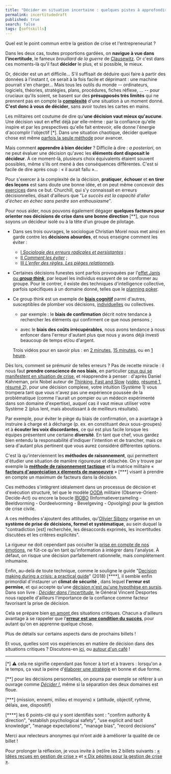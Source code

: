 ```yaml
---
title: "Décider en situation incertaine : quelques pistes à approfondir"
permalink: incertitudedraft
published: true
search: false
tags: [softskills]
---
```


Quel est le point commun entre la gestion de crise et l'entrepreneuriat ?

Dans les deux cas, toutes proportions gardées, on **navigue à vue dans l'incertitude**, le fameux _brouillard de la guerre_ de [Clausewitz](https://www.librairiedialogues.fr/livre/211147-principes-fondamentaux-de-strategie-militaire-carl-von-clausewitz-mille-et-une-nuits). Or c'est dans ces moments-là qu'il faut **décider** le plus, et si possible, le mieux.

Or, décider est un art difficile... S'il suffisait de déduire quoi faire à partir des données à l'instant _t_, ce serait à la fois facile et déprimant : une machine pourrait s'en charger... Mais tous les outils du monde --  ordinateurs, logiciels, théories, stratégies, plans, procédures, fiches réflexe, ... -- pour cruciaux qu'ils soient, se basent sur des **présupposés très limités** qui ne prennent pas en compte la [**complexité**](https://www.youtube.com/watch?v=6UT57Jm371w) d'une situation à un moment donné. **C'est donc à vous de décider**, sans avoir toutes les cartes en mains.

Les militaires ont coutume de dire qu'**une décision vaut mieux qu'aucune**. Une décision vaut en effet déjà par elle-même : par la confiance qu'elle inspire et par les prespectives qu'elle fait entrevoir, elle donne l'énergie d'accomplir l'objectif [*]. Dans une situation chaotique, décider quelque chose est même [parfois la seule méthode](https://www.organisationalresilience.gov.au/resources/Documents/decision-making-during-a-crisis-a-practical-guide.pdf) pour avancer.

Mais comment **apprendre à bien décider** ? Difficile à dire : _a posteriori_, on ne peut évaluer une décision qu'avec les **éléments dont disposait le décideur**. À ce moment-là, plusieurs choix équivalents étaient souvent possibles, même s'ils ont mené à des conséquences différentes. C'est si facile de dire après coup : « il aurait fallu »... 

Pour s'exercer à la complexité de la décision, **pratiquer**, **échouer** et **en tirer des leçons** est sans doute une bonne idée, et on peut même concevoir des [exercices](https://www.ncbi.nlm.nih.gov/pmc/articles/PMC5118570/) dans ce but. Churchill, qui s'y connaissait en erreurs décisionnelles, disait d'ailleurs que "_Le succès est la capacité d'aller d'échec en échec sans perdre son enthousiasme_".  

Pour nous aider, nous pouvons également dégager **quelques facteurs pour orienter nos décisions de crise dans une bonne direction** [**], que nous soyons un décideur isolé ou à la tête d'un groupe de pilotage.

- Dans ses trois ouvrages, le sociologue Christian Morel nous met ainsi en garde contre les **décisions absurdes**, et nous enseigne comment les éviter :
    - [I _Sociologie des erreurs radicales et persistantes_](http://www.gallimard.fr/Catalogue/GALLIMARD/Folio/Folio-essais/Les-decisions-absurdes-I-II) ;
    - [II _Comment les éviter_](http://www.gallimard.fr/Catalogue/GALLIMARD/Folio/Folio-essais/Les-decisions-absurdes-I-II) ;
    - [III _L’enfer des règles. Les pièges relationnels_](https://journals.openedition.org/lectures/25188).

- Certaines décisions funestes sont parfois provoquées par l'[effet Janis ou **_group think_**](https://fr.wikipedia.org/wiki/Pens%C3%A9e_de_groupe), par lequel les individus essayent de se conformer au groupe. Pour le contrer, il existe des techniques d'intelligence collective, parfois spécifiques à un domaine donné, telles que le [planning poker](https://fr.wikipedia.org/wiki/Planning_poker). 

- Ce group think est un exemple de [**biais cognitif**](https://fr.wikipedia.org/wiki/Biais_cognitif) parmi d'autres, susceptibles de plomber vos décisions, [individuelles](https://www.eyrolles.com/Loisirs/Livre/petite-philosophie-de-nos-erreurs-quotidiennes-9782212552416/) ou collectives. 
  
   - par exemple : le **biais de confirmation** décrit notre tendance à rechercher les éléments qui confirment ce que nous pensons ;
       
   - avec le **biais des coûts irrécupérables**, nous avons tendance à nous enfoncer dans l'erreur d'autant plus que nous y avons déjà investi beaucoup de temps et/ou d'argent.

	Trois vidéos pour en savoir plus : en [2 minutes](https://www.youtube.com/watch?v=FxaV_Fi-GkY), [15 minutes](https://www.youtube.com/watch?v=FZJwRRsmeyY), ou en [1 heure](https://www.youtube.com/watch?v=Et8W0skDF6E).

Dès lors, comment se prémunir de telles erreurs ? Pas de recette miracle : il nous faut **prendre conscience de nos biais**, en particulier [ceux qui se manifestent en situation de crise](http://www.performance2.net/blog/wp-content/uploads/2013/10/Decision-Making-in-Crisis.pdf), et réapprendre à penser : d'après Daniel Kahneman, prix Nobel auteur de [Thinking,  Fast and Slow](https://en.wikipedia.org/wiki/Thinking,_Fast_and_Slow)  ([vidéo](https://www.youtube.com/watch?v=Et8W0skDF6E), [résumé 1](https://medium.com/leadership-motivation-and-impact/what-i-learned-from-thinking-fast-and-slow-a4a47cf8b5d5), [résumé 2](
https://www.cia.gov/library/center-for-the-study-of-intelligence/csi-publications/csi-studies/studies/vol.-56-no.-2/thinking-fast-and-slow.html)), pour une décision complexe, votre intuition (Système 1) vous trompera tant que vous n'avez pas une expérience poussée de la problématique (comme l'aurait un pompier ou un médecin expérimenté dans son domaine d'expertise), auquel cas il vaut mieux utiliser votre Système 2 (plus lent, mais aboutissant à de meilleurs résultats). 

Par exemple, pour éviter le piège du biais de confirmation, on a avantage à instruire à charge et à décharge (p. ex. en constituant deux sous-groupes) et à **écouter les voix discordantes**, ce qui est plus facile lorsque les équipes présentent une certaine **diversité**. En tant que chef, vous gardez bien entendu la responsabilité d'indiquer l'intention et de trancher, mais ce sera d'autant plus pertinent que vous aurez considéré différentes options.

C'est là qu'interviennent les **méthodes de raisonnement**, qui permettent d'étudier une situation de manière rigoureuse et détachée. On y trouve par exemple la [**méthode de raisonnement tactique**](https://www.fun-mooc.fr/c4x/Paris2/09004/asset/Video41.pdf) et la matrice militaire « [**facteurs d'appréciation x élements de manoeuvre**](https://www.penseemiliterre.fr/-france-et-belgique-vers-une-doctrine-commune_775_1013077.html) » [\*\*\*] visant à prendre en compte un maximum de facteurs dans la décision. 

Ces méthodes s'intègrent idéalement dans un processus de décision et d'exécution  structuré, tel que le modèle [OODA](https://en.wikipedia.org/wiki/OODA_loop?oldid=655195138) militaire (Observe-Orient-Decide-Act) ou encore la boucle [IBOBO](https://www.diekeure.be/nl-be/professional/6924/help-een-crisis) (Informatieverzameling - Beeldvorming - Oordeelvorming - Bevelgeving - Opvolging) pour la gestion de crise civile.

A ces méthodes s'ajoutent des attitudes, qu'[Olivier Sibony](https://www.youtube.com/watch?v=FZJwRRsmeyY) organise en un **système de prise de décisions, formel et systématique**, au sein duquel la "contradiction [est] recherchée, les désaccords exprimés, les incertitudes discutées et les critères explicités". 

La rigueur ne doit cependant pas occulter la [prise en compte de nos émotions](https://en.wikipedia.org/wiki/Emotions_in_decision-making), ne fût-ce qu'en tant qu'information à intégrer dans l'analyse. À défaut, on risque une décision parfaitement rationnelle, mais complètement inhumaine.

Enfin, au-delà de toute technique, comme le souligne le guide "[Decision making during a crisis: a practical guide](https://www.organisationalresilience.gov.au/resources/Documents/decision-making-during-a-crisis-a-practical-guide.pdf)" (2018) [\*\*\*\*], il semble enfin primordial d'instaurer un **climat de sécurité** [](https://www.organisationalresilience.gov.au/resources/Documents/decision-making-during-a-crisis-a-practical-guide.pdf), dans lequel **l'erreur est permise**, et qui accepte qu'une [décision n'est qu'une hypothèse en sursis](https://fr.wikipedia.org/wiki/Boucle_OODA). Dans son livre : [_Décider dans l'incertitude_](https://www.agoravox.fr/culture-loisirs/extraits-d-ouvrages/article/decider-dans-l-incertitude-par-37347), le Général Vincent Desportes nous rappelle d'ailleurs l'importance de la confiance comme facteur favorisant la prise de décision.

Cela se prépare bien [en amont ](https://www.imd.org/research-knowledge/books/care-to-dare/) des situations critiques. Chacun a d'ailleurs avantage à se rappeler que l'[**erreur est une condition du succès**](https://www.youtube.com/watch?v=4KFpG6coE9o), pour autant qu'on en apprenne quelque chose.

Plus de détails sur certains aspects dans de prochains billets ! 

Et vous, quelles sont vos expériences en matière de décision dans des situations critiques ? Discutons-en [ici](https://hackmd.io/0Sbqc7_WQlWaYE0BG91f5g?edit), ou [autour d'un café](mailto://christophe@my-poppy.eu) !

---------------------------


[*] ⚠️ cela ne signifie cependant pas foncer à tort et à travers : lorsqu'on a le temps, ça vaut la peine d'[élaborer une stratégie](http://goodbadstrategy.com/) en bonne et due forme.

[**] pour les décisions personnelles, on pourra par exemple se référer à un ouvrage comme [_Décider !_](https://www.editionsjesuites.com/fr/livre-decider--622.html), même si la séparation des deux domaines est floue.

[***] (mission, ennemi, milieu et moyens) x (attitude, objectif, rythme, délais, axe, dispositif)

[\****] les 6 points-clé qui y sont identifiés sont : "confirm authority & direction", "establish psychological safety", "use explicit and tacit knowledge", "manage expectations", "manage bias", "record decisions"

Merci aux relecteurs anonymes qui m’ont aidé à améliorer la qualité de ce billet !

Pour prolonger la réflexion, je vous invite à (re)lire les 2 billets suivants : [« Idées reçues en gestion de crise »](https://blog.my-poppy.eu/IMDR/) et [« Dix pépites pour la gestion de crise »](https://blog.my-poppy.eu/dix-pepites/). 


<iframe src="https://www.my-poppy.eu/cnt/cnt.php" width="1" height="1" frameBorder="0">



